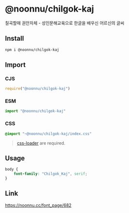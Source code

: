 # @noonnu/chilgok-kaj
칠곡할매 권안자체 - 성인문해교육으로 한글을 배우신 어르신의 글씨

## Install
```sh
npm i @noonnu/chilgok-kaj
```
## Import
### CJS
```js
require("@noonnu/chilgok-kaj")
```
### ESM
```js
import "@noonnu/chilgok-kaj"
```
### CSS 
```css
@import "~@noonnu/chilgok-kaj/index.css"
```
> [css-loader](https://github.com/webpack-contrib/css-loader) are required.

## Usage
```css
body {
    font-family: "Chilgok_Kaj", serif;
}
```

## Link
https://noonnu.cc/font_page/682